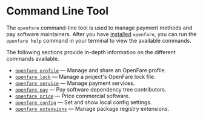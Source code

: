 # Command Line Tool

The `openfare` command-line tool is used to manage payment methods and pay software maintainers.
After you have [installed](../install.md) `openfare`, you can run the `openfare help` command in your terminal to view the available commands.

The following sections provide in-depth information on the different commands available.

* [`openfare profile`](profile.md) — Manage and share an OpenFare profile.
* [`openfare lock`](lock.md) — Manage a project's OpenFare lock file.
* [`openfare service`](./service) — Manage payment services.
* [`openfare pay`](./pay.md) — Pay software dependency tree contributors.
* [`openfare price`](./price.md) — Price commercial software.
* [`openfare config`](./config.md) — Set and show local config settings.
* [`openfare extensions`](./extensions.md) — Manage package registry extensions.
